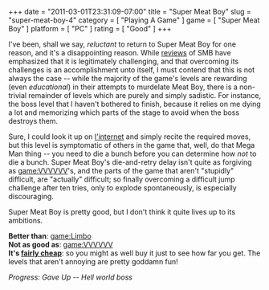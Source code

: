 +++
date = "2011-03-01T23:31:09-07:00"
title = "Super Meat Boy"
slug = "super-meat-boy-4"
category = [ "Playing A Game" ]
game = [ "Super Meat Boy" ]
platform = [ "PC" ]
rating = [ "Good" ]
+++

I've been, shall we say, <i>reluctant</i> to return to Super Meat Boy for one reason, and it's a disappointing reason.  While <a href="http://www.metacritic.com/game/pc/super-meat-boy">reviews</a> of SMB have emphasized that it is legitimately challenging, and that overcoming its challenges is an accomplishment unto itself, I must contend that this is not always the case -- while the majority of the game's levels are rewarding (even <i>educational</i>) in their attempts to murdelate Meat Boy, there is a non-trivial remainder of levels which are purely and simply sadistic.  For instance, the boss level that I haven't bothered to finish, because it relies on me dying a lot and memorizing which parts of the stage to avoid when the boss destroys them.

Sure, I could look it up on <a href="http://www.gamefaqs.com/pc/604976-super-meat-boy/faqs">l'internet</a> and simply recite the required moves, but this level is symptomatic of others in the game that, well, do that Mega Man thing -- you need to die a bunch before you can determine how <i>not</i> to die a bunch.  Super Meat Boy's die-and-retry delay isn't quite as forgiving as <game:VVVVVV>'s, and the parts of the game that aren't "stupidly" difficult, are "actually" difficult; so finally overcoming a difficult jump challenge after ten tries, only to explode spontaneously, is especially discouraging.

Super Meat Boy is pretty good, but I don't think it quite lives up to its ambitions.

<b>Better than</b>: <game:Limbo>  
<b>Not as good as</b>: <game:VVVVVV>  
<b>It's <a href="http://store.steampowered.com/app/40800/">fairly cheap</a></b>: so you might as well buy it just to see how far you get.  The levels that aren't annoying are pretty goddamn fun!

<i>Progress: Gave Up -- Hell world boss</i>